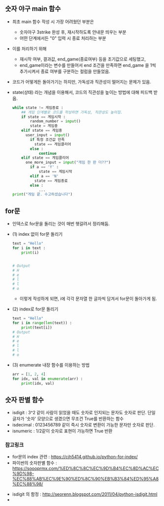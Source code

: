 ## 숫자 야구 main 함수

* 최초 main 함수 작성 시 가장 어려웠던 부분은 

  - 숫자야구 3strike 완성 후, 재시작하도록 안내문 띄우는 부분
  - 어떤 단계에서든 "0" 입력 시 종료 처리하는 부분

* 이를 처리하기 위해 

  - 재시작 여부, 결과값, end_game(종료여부) 등을 초기값으로 세팅했고,
  - end_game이라는 변수를 만들어서 end 조건을 만족하면 end_game 을 1씩 추가시켜서 종료 여부를 구분하는 컬럼을 만들었음.

* 코드가 어떻게든 돌아가기는 하지만, 가독성과 직관성이 떨어지는 문제가 있음.

* state(상태) 라는 개념을 이용해서, 코드의 직관성을 높이는 방법에 대해 피드백 받음.

  ``` python
  while state != 게임종료 :
      ## 게임 단계별로 코드를 작성하면 가독성, 직관성도 높아짐.
      if state == 게임시작 :	
          random_number = input()
          state = 게임중
      elif state == 게임중
  		user_input = input()
          if 특정 조건값 만족
          	state == 게임클리어
          else :
              continue
      elif state == 게임클리어
      	one_more_input = input("게임 한 판 더??")
          if a == 'Y' :
              state == 게임시작
          elif a == 'N'
          	state == 게임종료
          else :
              ...
  print("게임 끝. 수고하셨습니다")
  ```

  

## for문

* 인덱스로 for문을 돌리는 것이 매번 헷갈려서 정리해둠.

* (1) index 없이 for문 돌리기

  ```python
  text = "Hello"
  for i in text :
      print(i)
  
  
  # Output
  # H
  # e
  # l
  # l
  # o
  ```

  * 이렇게 작성하게 되면, i에 각각 문자열 한 글자씩 담겨서 for문이 돌아가게 됨.

* (2) index로 for문 돌리기

  ```python
  text = "Hello"
  for i in range(len(text)) :
      print(text[i])
  # Output
  # H
  # e
  # l
  # l
  # o
  ```

* (3) enumerate 내장 함수를 이용하는 방법

  ```python
  arr = [1, 2, 4]
  for idx, val in enumerate(arr) :
      print(idx, val)
  
  ```

  

## 숫자 판별 함수

* isdigit : 3^2 같이 사람이 읽었을 때도 숫자로 인지되는 문자도 숫자로 판단. 
  단일 글자가 '숫자' 모양으로 생겼으면 무조건 True를 반환하는 함수
* isdecimal : 0123456789 같이 즉시 숫자로 변환이 가능한 문자만 숫자로 판단.
* isnumeric : 1/2같이 숫자로 표현이 가능하면 True 반환

### 참고링크

- for문의 index 관련 : https://cjh5414.github.io/python-for-index/
- 파이썬의 숫자판별 함수 : https://soooprmx.com/%ED%8C%8C%EC%9D%B4%EC%8D%AC%EC%9D%98-%EC%88%AB%EC%9E%90%ED%8C%90%EB%B3%84%ED%95%A8%EC%88%98/

* isdigit 의 함정 : http://seorenn.blogspot.com/2011/04/python-isdigit.html
* 